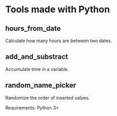 # Tools made with Python

## hours_from_date
Calculate how many hours are between two dates.

## add_and_substract
Accumulate time in a variable.

## random_name_picker
Randomize the order of inserted values.

Requirements: Python 3+
